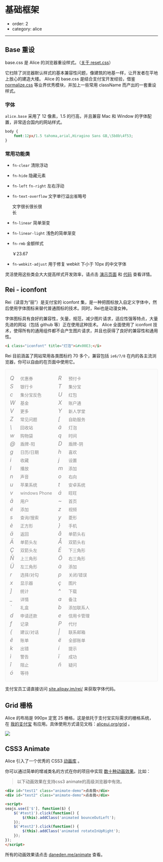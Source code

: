 # 基础框架

- order: 2
- category: alice

---

<link rel="stylesheet" href="http://modules.spmjs.org/alice/grid/1.0.0/grid.css" />
<link rel="stylesheet" href="http://modules.spmjs.org/alice/animate/1.0.0/animate.css" />

## Base 重设

base.css 是 Alice 的浏览器重设样式。（[关于 reset.css](http://meyerweb.com/eric/tools/css/reset/)）

它扫除了浏览器默认样式的基本兼容性问题，像建筑的地基一样，让开发者在平地上放心的建造大楼。
Alice 的 base.css 是结合支付宝开发经验，借鉴 [normalize.css](http://necolas.github.com/normalize.css/) 等业界优秀模块，并加上一些常用 className 而产出的一套重设样式。

### 字体

`alice.base` 采用了 12 像素，1.5 的行高，并且兼容 Mac 和 Window 的字体配置，非常适合国内的网站样式。

```css
body {
    font:12px/1.5 tahoma,arial,Hiragino Sans GB,\5b8b\4f53;
}
```

### 常用功能类

- `fn-clear` 清除浮动

- `fn-hide` 隐藏元素

- `fn-left` `fn-right` 左右浮动

- `fn-text-overflow` 文字单行溢出省略号

    <div class="fn-text-overflow" style="width:100px">文字很长很长很长</div>

- `fn-linear` 简单渐变

- `fn-linear-light` 浅色的简单渐变

- `fn-rmb` 金额样式

    <span class="fn-rmb">￥23.67</span>

- `fn-webkit-adjust` 用于修复 webkit 下小于 10px 的中文字体

灵活使用这些类会大大提高样式开发效率，请点击 [演示页面](http://aliceui.org/base) 和 [代码](https://github.com/aliceui/base/blob/master/src/base.css) 查看详情。


## Rei - iconfont

Rei（读音为“丽”）是支付宝的 iconfont 集，是一种把图标放入自定义字体中，然后使用字体图标来替代普通图标的技术。同时，Rei也是动漫女神。

字体图标具有良好的兼容性，矢量，规范，减少图片请求，适应性强等特点，大量先进的网站（包括 github 等）正在使用这种技术。
Alice 全面使用了 iconfont 技术，使得所有的通用组件都不会产生图片请求，并且也获得了良好的兼容性和通用性。

```html
<i class="iconfont" title="灯泡">&#x00E3;</i>
```

Rei 目前涵盖了网站常用各类图标约 70 多个，兼容包括 `ie6/7/8` 在内的各主流浏览器，你可以自由的在页面中使用它。

<style>
.iconset {
    padding: 15px;
    background: #FBFBFB;
    border: 1px solid #eee;
    border-radius: 4px;
}
.icon {
    display: inline-block;
    *display: inline;
    *zoom: 1;
    height: 22px;
    width: 155px;
    color: #888;
    font-size: 14px;
    line-height: 22px;
    margin-bottom: 5px;
    position: relative;
    top: 4px;
}
.icon .iconfont {
    margin-right: 10px;
    font-size: 18px;
    width: 20px;
    display: inline-block;
    *display: inline;
    *zoom: 1;
}
</style>

<!-- 这段代码用来获取下面的字体 HTML 集合
<script src="http://site.alipay.im/rei/js/data.js"></script>
<script>
var array = [],
    html = '';
array = array.concat(iconData['产品/功能ICON']);
array = array.concat(iconData['通用ICON']);
array.forEach(function(item) {
    html += '<div class="icon"><i class="iconfont" title="' + item[0] +
               '">' + item[1] + '</i> ' + item[0] + '</div>\n';
});
console.log(html);
</script>
-->

<div class="iconset fn-clear">
<div class="icon"><i class="iconfont" title="优惠券">&#x0051;</i> 优惠券</div>
<div class="icon"><i class="iconfont" title="预付卡">&#x0052;</i> 预付卡</div>
<div class="icon"><i class="iconfont" title="银行卡">&#x0053;</i> 银行卡</div>
<div class="icon"><i class="iconfont" title="集分宝">&#x0054;</i> 集分宝</div>
<div class="icon"><i class="iconfont" title="集分宝反色">&#x0063;</i> 集分宝反色</div>
<div class="icon"><i class="iconfont" title="红包">&#x0055;</i> 红包</div>
<div class="icon"><i class="iconfont" title="基金">&#x0057;</i> 基金</div>
<div class="icon"><i class="iconfont" title="账户通">&#x0058;</i> 账户通</div>
<div class="icon"><i class="iconfont" title="更多">&#x0056;</i> 更多</div>
<div class="icon"><i class="iconfont" title="新人学堂">&#x0059;</i> 新人学堂</div>
<div class="icon"><i class="iconfont" title="常见问题">&#x005A;</i> 常见问题</div>
<div class="icon"><i class="iconfont" title="自助服务">&#x005B;</i> 自助服务</div>
<div class="icon"><i class="iconfont" title="回收站">&#x005C;</i> 回收站</div>
<div class="icon"><i class="iconfont" title="灯泡">&#x00E3;</i> 灯泡</div>
<div class="icon"><i class="iconfont" title="购物袋">&#x0077;</i> 购物袋</div>
<div class="icon"><i class="iconfont" title="时间">&#x0071;</i> 时间</div>
<div class="icon"><i class="iconfont" title="盾牌-阳">&#x0040;</i> 盾牌-阳</div>
<div class="icon"><i class="iconfont" title="盾牌-阴">&#x0044;</i> 盾牌-阴</div>
<div class="icon"><i class="iconfont" title="日历/日期">&#x0067;</i> 日历/日期</div>
<div class="icon"><i class="iconfont" title="喜欢">&#x0068;</i> 喜欢</div>
<div class="icon"><i class="iconfont" title="收藏">&#x0069;</i> 收藏</div>
<div class="icon"><i class="iconfont" title="设置">&#x006A;</i> 设置</div>
<div class="icon"><i class="iconfont" title="播放">&#x006C;</i> 播放</div>
<div class="icon"><i class="iconfont" title="添加">&#x006D;</i> 添加</div>
<div class="icon"><i class="iconfont" title="声音">&#x006E;</i> 声音</div>
<div class="icon"><i class="iconfont" title="右向">&#x006F;</i> 右向</div>
<div class="icon"><i class="iconfont" title="苹果系统">&#x0075;</i> 苹果系统</div>
<div class="icon"><i class="iconfont" title="安卓系统">&#x0074;</i> 安卓系统</div>
<div class="icon"><i class="iconfont" title="windows Phone">&#x0076;</i> windows Phone</div>
<div class="icon"><i class="iconfont" title="旺旺">&#x00E1;</i> 旺旺</div>
<div class="icon"><i class="iconfont" title="用户">&#x00E2;</i> 用户</div>
<div class="icon"><i class="iconfont" title="首页">&#x007E;</i> 首页</div>
<div class="icon"><i class="iconfont" title="添加">&#x00E9;</i> 添加</div>
<div class="icon"><i class="iconfont" title="视频">&#x007A;</i> 视频</div>
<div class="icon"><i class="iconfont" title="查询/搜索">&#x0073;</i> 查询/搜索</div>
<div class="icon"><i class="iconfont" title="菱形">&#x0079;</i> 菱形</div>
<div class="icon"><i class="iconfont" title="正方形">&#x00E8;</i> 正方形</div>
<div class="icon"><i class="iconfont" title="手机">&#x007D;</i> 手机</div>
<div class="icon"><i class="iconfont" title="返回">&#x00E4;</i> 返回</div>
<div class="icon"><i class="iconfont" title="单箭头右">&#x00E5;</i> 单箭头右</div>
<div class="icon"><i class="iconfont" title="单箭头左">&#x00C4;</i> 单箭头左</div>
<div class="icon"><i class="iconfont" title="双箭头右">&#x00C5;</i> 双箭头右</div>
<div class="icon"><i class="iconfont" title="双箭头左">&#x00C7;</i> 双箭头左</div>
<div class="icon"><i class="iconfont" title="下三角形">&#x00C9;</i> 下三角形</div>
<div class="icon"><i class="iconfont" title="上三角形">&#x00D1;</i> 上三角形</div>
<div class="icon"><i class="iconfont" title="右三角形">&#x00D6;</i> 右三角形</div>
<div class="icon"><i class="iconfont" title="左三角形">&#x00DC;</i> 左三角形</div>
<div class="icon"><i class="iconfont" title="添加">&#x00E0;</i> 添加</div>
<div class="icon"><i class="iconfont" title="选择/对勾">&#x0072;</i> 选择/对勾</div>
<div class="icon"><i class="iconfont" title="关闭/错误">&#x0070;</i> 关闭/错误</div>
<div class="icon"><i class="iconfont" title="显示器">&#x0078;</i> 显示器</div>
<div class="icon"><i class="iconfont" title="图片">&#x00E7;</i> 图片</div>
<div class="icon"><i class="iconfont" title="统计">&#x005D;</i> 统计</div>
<div class="icon"><i class="iconfont" title="下载">&#x005E;</i> 下载</div>
<div class="icon"><i class="iconfont" title="详情">&#x005F;</i> 详情</div>
<div class="icon"><i class="iconfont" title="备注">&#x0061;</i> 备注</div>
<div class="icon"><i class="iconfont" title="礼盒">&#x0060;</i> 礼盒</div>
<div class="icon"><i class="iconfont" title="添加联系人">&#x0062;</i> 添加联系人</div>
<div class="icon"><i class="iconfont" title="申请还款">&#x0064;</i> 申请还款</div>
<div class="icon"><i class="iconfont" title="信用卡管理">&#x0065;</i> 信用卡管理</div>
<div class="icon"><i class="iconfont" title="记录">&#x0066;</i> 记录</div>
<div class="icon"><i class="iconfont" title="代付">&#x0050;</i> 代付</div>
<div class="icon"><i class="iconfont" title="建议/对话">&#x007B;</i> 建议/对话</div>
<div class="icon"><i class="iconfont" title="联系邮箱">&#x007C;</i> 联系邮箱</div>
<div class="icon"><i class="iconfont" title="账单">&#x00EA;</i> 账单</div>
<div class="icon"><i class="iconfont" title="全部账单">&#x00EB;</i> 全部账单</div>
<div class="icon"><i class="iconfont" title="出错">&#x006B;</i> 出错</div>
<div class="icon"><i class="iconfont" title="提示">&#x00ED;</i> 提示</div>
<div class="icon"><i class="iconfont" title="警告">&#x00EC;</i> 警告</div>
<div class="icon"><i class="iconfont" title="成功">&#x00EF;</i> 成功</div>
<div class="icon"><i class="iconfont" title="阻止">&#x00EE;</i> 阻止</div>
<div class="icon"><i class="iconfont" title="疑问">&#x00F1;</i> 疑问</div>
<div class="icon"><i class="iconfont" title="等待">&#x00F3;</i> 等待</div>
</div>

支付宝员工请直接访问 [site.alipay.im/rei/](http://site.alipay.im/rei/) 来获取字体代码。

## Grid 栅格

Alice 的布局是 990px 定宽 25 栅格，这是依托于支付宝实际需求的栅格系统，
在 [我的支付宝](https://my.alipay.com/) 有应用。具体使用方式请见文档：[aliceui.org/grid](http://aliceui.org/grid) 。

![](https://i.alipayobjects.com/e/201303/2KLao4hPu8.png)


## CSS3 Animate

Alice 引入了一个优秀的 CSS3 [动画库](http://aliceui.org/animate) 。

你可以通过简单的增减类名的方式在你的项目中实现 [数十种动画效果](http://daneden.me/animate/)。比如：

> 以下动画效果在支持css3 animate的高级浏览器中有效。

<style>
.animate-demo {
    width: 80px;
    height: 80px;
    background: #42B8F7;
    line-height: 80px;
    text-align: center;
    color: #fff;
    display: inline-block;
}
#test2 {
    background: #5FC161;    
}
</style>

````html
<div id="test1" class="animate-demo">点击我</div>
<div id="test2" class="animate-demo">点击我</div>

<script>
seajs.use(['$'], function($) {
    $('#test1').click(function() {
        $(this).addClass('animated bounceOutLeft');
    });
    $('#test2').click(function() {
        $(this).addClass('animated rotateInUpRight');
    });
});
</script>
````

所有的动画效果请点击 [daneden.me/animate](daneden.me/animate/) 查看。
